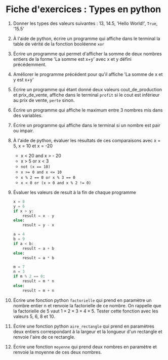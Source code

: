 # Fiche d'exercices : Types en python

1. Donner les types des valeurs suivantes : 13, 14.5, 'Hello World!', `True`, '15.5'

2. À l'aide de python, écrire un programme qui affiche dans le terminal la table de vérité de la fonction booléenne `xor`

3. Écrire un programme qui permet d'afficher la somme de deux nombres entiers de la forme 'La somme est x+y' avec x et y défini précédemment.

4. Améliorer le programme précédent pour qu'il affiche 'La somme de x et y est x+y'

5. Écrire un programme qui étant donné deux valeurs cout_de_production et prix_de_vente, affiche dans le terminal `profit` si le cout est inférieur au prix de vente, `perte` sinon.

6. Écrire un programme qui affiche le maximum entre 3 nombres mis dans des variables.

7. Écrire un programme qui affiche dans le terminal si un nombre est pair ou impair.

8. À l'aide de python, évaluer les résultats de ces comparaisons avec x = 5, x = 10 et x = -20

   * x < 20 and x > - 20
   * x > 5 or x < 3
   * `not (x == 10)`
   * `x >= 0 and x <= 10`
   * `x % 2 == 0 or x % 3 == 0`
   * `x < 0 or (x > 0 and x % 2 != 0)`

9.  Évaluer les valeurs de result à la fin de chaque programme

    ```python
    x = 8
    y = 6
    if x > y:
        result = x - y
    else:
        result = y - x
    ```

    ```python
    a = 4
    b = 9
    if a < b:
        result = a + b
    else:
        result = a * b
    ```

    ```python
    m = 7
    n = 3
    if m % 2 == 0:
        result = m * n
    else:
        result = m + n
    ```

10. Écrire une fonction python `factorielle` qui prend en paramètre un nombre entier n et renvoie la factorielle de ce nombre. On rappelle que la factorielle de 5 vaut $1\times2\times3\times4\times5$.
Tester cette fonction avec les valeurs 5, 6, 8 et 10.

1.  Écrire une fonction python `aire_rectangle` qui prend en paramètres deux entiers correspondant à la largeur et la longueur d'un rectangle et renvoie l'aire de ce rectangle.

2.  Écrire une fonction `moyenne` qui prend deux nombres en paramètre et renvoie la moyenne de ces deux nombres. 